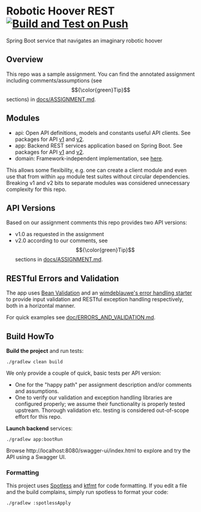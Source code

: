# Robotic Hoover REST [![Build and Test on Push](https://github.com/manosbatsis/robotic-hoover-rest/actions/workflows/build.yml/badge.svg)](https://github.com/manosbatsis/robotic-hoover-rest/actions/workflows/build.yml)

Spring Boot service that navigates an imaginary robotic hoover

## Overview

This repo was a sample assignment. You can find the annotated assignment 
including comments/assumptions (see $${\color{green}Tip}$$ sections) in [docs/ASSIGNMENT.md](doc/ASSIGNMENT.md).

## Modules

- api: Open API definitions, models and constants useful API clients. 
  See packages for API [v1](api/src/main/kotlin/com/github/manosbatsis/robotichooverrest/api/instruction/v1) 
  and [v2](api/src/main/kotlin/com/github/manosbatsis/robotichooverrest/api/instruction/v2).
- app: Backend REST services application based on Spring Boot. See packages for API 
  [v1](app/src/main/kotlin/com/github/manosbatsis/robotichooverrest/app/instruction/v1) 
  and [v2](app/src/main/kotlin/com/github/manosbatsis/robotichooverrest/app/instruction/v2).
- domain: Framework-independent implementation, see [here](domain/src/main/kotlin/com/github/manosbatsis/robotichooverrest/domain/instruction).

This allows some flexibility, e.g. one can create a client module and even use that from within `app` module test 
suites without circular dependencies. Breaking v1 and v2 bits to separate modules was considered unnecessary complexity 
for this repo.

## API Versions

Based on our assignment comments this repo provides two API versions:

- v1.0 as requested in the assignment
- v2.0 according to our comments, see $${\color{green}Tip}$$ sections in [docs/ASSIGNMENT.md](doc/ASSIGNMENT.md).

## RESTful Errors and Validation

The app uses [Bean Validation](https://beanvalidation.org/)
and an [wimdeblauwe's error handling starter](https://wimdeblauwe.github.io/error-handling-spring-boot-starter/current/) 
to provide input validation and RESTful exception handling respectively, both in a horizontal manner. 

For quick examples see [doc/ERRORS_AND_VALIDATION.md](doc/ERRORS_AND_VALIDATION.md).

## Build HowTo

**Build the project** and run tests:

	./gradlew clean build

We only provide a couple of quick, basic tests per API version:

- One for the "happy path" per assignment description and/or comments and assumptions.
- One to verify our validation and exception handling libraries are configured properly; 
  we assume their functionality is properly tested upstream. Thorough validation etc. testing 
  is considered out-of-scope effort for this repo.

**Launch backend** services:

	./gradlew app:bootRun

Browse http://localhost:8080/swagger-ui/index.html to explore and try the API using a Swagger UI.

### Formatting

This project uses [Spotless](https://github.com/diffplug/spotless?tab=readme-ov-file#-spotless-keep-your-code-spotless) 
and [ktfmt](https://facebook.github.io/ktfmt/) for code formatting. If you edit a file and the build complains, simply 
run spotless to format your code:

    ./gradlew :spotlessApply
